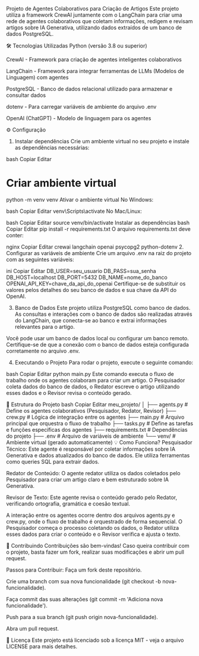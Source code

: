 Projeto de Agentes Colaborativos para Criação de Artigos
Este projeto utiliza a framework CrewAI juntamente com o LangChain para criar uma rede de agentes colaborativos que coletam informações, redigem e revisam artigos sobre IA Generativa, utilizando dados extraídos de um banco de dados PostgreSQL.

🛠️ Tecnologias Utilizadas
Python (versão 3.8 ou superior)

CrewAI - Framework para criação de agentes inteligentes colaborativos

LangChain - Framework para integrar ferramentas de LLMs (Modelos de Linguagem) com agentes

PostgreSQL - Banco de dados relacional utilizado para armazenar e consultar dados

dotenv - Para carregar variáveis de ambiente do arquivo .env

OpenAI (ChatGPT) - Modelo de linguagem para os agentes

⚙️ Configuração
1. Instalar dependências
Crie um ambiente virtual no seu projeto e instale as dependências necessárias:

bash
Copiar
Editar
# Criar ambiente virtual
python -m venv venv
Ativar o ambiente virtual
No Windows:

bash
Copiar
Editar
venv\Scripts\activate
No Mac/Linux:

bash
Copiar
Editar
source venv/bin/activate
Instalar as dependências
bash
Copiar
Editar
pip install -r requirements.txt
O arquivo requirements.txt deve conter:

nginx
Copiar
Editar
crewai
langchain
openai
psycopg2
python-dotenv
2. Configurar as variáveis de ambiente
Crie um arquivo .env na raiz do projeto com as seguintes variáveis:

ini
Copiar
Editar
DB_USER=seu_usuario
DB_PASS=sua_senha
DB_HOST=localhost
DB_PORT=5432
DB_NAME=nome_do_banco
OPENAI_API_KEY=chave_da_api_do_openai
Certifique-se de substituir os valores pelos detalhes do seu banco de dados e sua chave da API do OpenAI.

3. Banco de Dados
Este projeto utiliza PostgreSQL como banco de dados. As consultas e interações com o banco de dados são realizadas através do LangChain, que conecta-se ao banco e extrai informações relevantes para o artigo.

Você pode usar um banco de dados local ou configurar um banco remoto. Certifique-se de que a conexão com o banco de dados esteja configurada corretamente no arquivo .env.

4. Executando o Projeto
Para rodar o projeto, execute o seguinte comando:

bash
Copiar
Editar
python main.py
Este comando executa o fluxo de trabalho onde os agentes colaboram para criar um artigo. O Pesquisador coleta dados do banco de dados, o Redator escreve o artigo utilizando esses dados e o Revisor revisa o conteúdo gerado.

📂 Estrutura do Projeto
bash
Copiar
Editar
meu_projeto/
│
├── agents.py          # Define os agentes colaborativos (Pesquisador, Redator, Revisor)
├── crew.py            # Lógica de integração entre os agentes
├── main.py            # Arquivo principal que orquestra o fluxo de trabalho
├── tasks.py           # Define as tarefas e funções específicas dos agentes
├── requirements.txt   # Dependências do projeto
├── .env               # Arquivo de variáveis de ambiente
└── venv/              # Ambiente virtual (gerado automaticamente)
💡 Como Funciona?
Pesquisador Técnico: Este agente é responsável por coletar informações sobre IA Generativa e dados atualizados do banco de dados. Ele utiliza ferramentas como queries SQL para extrair dados.

Redator de Conteúdo: O agente redator utiliza os dados coletados pelo Pesquisador para criar um artigo claro e bem estruturado sobre IA Generativa.

Revisor de Texto: Este agente revisa o conteúdo gerado pelo Redator, verificando ortografia, gramática e coesão textual.

A interação entre os agentes ocorre dentro dos arquivos agents.py e crew.py, onde o fluxo de trabalho é orquestrado de forma sequencial. O Pesquisador começa o processo coletando os dados, o Redator utiliza esses dados para criar o conteúdo e o Revisor verifica e ajusta o texto.

🌱 Contribuindo
Contribuições são bem-vindas! Caso queira contribuir com o projeto, basta fazer um fork, realizar suas modificações e abrir um pull request.

Passos para Contribuir:
Faça um fork deste repositório.

Crie uma branch com sua nova funcionalidade (git checkout -b nova-funcionalidade).

Faça commit das suas alterações (git commit -m 'Adiciona nova funcionalidade').

Push para a sua branch (git push origin nova-funcionalidade).

Abra um pull request.

🔑 Licença
Este projeto está licenciado sob a licença MIT - veja o arquivo LICENSE para mais detalhes.

